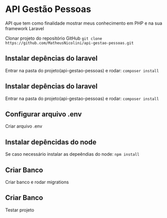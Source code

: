 # API Gestão Pessoas
API que tem como finalidade mostrar meus conhecimento em PHP e na sua framework Laravel

Clonar projeto do repositório GitHub
`git clone https://github.com/MatheusNicolini/api-gestao-pessoas.git`

## Instalar depências do laravel
Entrar na pasta do projeto(api-gestao-pessoas) e rodar:
`composer install`

## Instalar depências do laravel
Entrar na pasta do projeto(api-gestao-pessoas) e rodar:
`composer install`

## Configurar arquivo .env
Criar arquivo .env

## Instalar depêncidas do node
Se caso necessário instalar as depeêndias do node:
`npm install`

## Criar Banco
Criar banco e rodar migrations

## Criar Banco
Testar projeto
